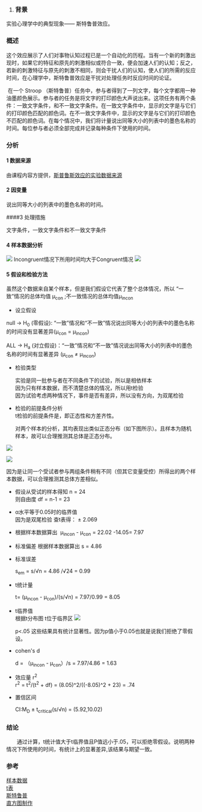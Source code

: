 

1. ### 背景 

实验心理学中的典型现象—— 斯特鲁普效应。

### 概述

​        这个效应展示了人们对事物认知过程已是一个自动化的历程。当有一个新的刺激出现时，如果它的特征和原先的刺激相似或符合一致，便会加速人们的认知；反之，若新的刺激特征与原先的刺激不相同，则会干扰人们的认知，使人们的所需的反应时间，在心理学中，斯特鲁普效应是干扰对处理任务时反应时间的论证。

​        在一个 Stroop （斯特鲁普）任务中，参与者得到了一列文字，每个文字都用一种油墨颜色展示。参与者的任务是将文字的打印颜色大声说出来。这项任务有两个条件：一致文字条件，和不一致文字条件。在一致文字条件中，显示的文字是与它们的打印颜色匹配的颜色词。在不一致文字条件中，显示的文字是与它们的打印颜色不匹配的颜色词。在每个情况中，我们将计量说出同等大小的列表中的墨色名称的时间。每位参与者必须全部完成并记录每种条件下使用的时间。

### 分析

#### 1 数据来源

由课程内容方提供，[斯普鲁斯效应的实验数据来源](https://d17h27t6h515a5.cloudfront.net/topher/2016/September/57ce3363_stroopdata/stroopdata.csv) 

#### 2 因变量

说出同等大小的列表中的墨色名称的时间。

####3 处理措施

文字条件，一致文字条件和不一致文字条件

#### 4 样本数据分析
![](http://images.cronusliang.me/ML/statistics/sample_data_1.png)
Incongruent情况下所用时间均大于Congruent情况
![](http://images.cronusliang.me/ML/statistics/sample_data_2.png)

#### 5 假设和检验方法

虽然这个数据来自某个样本，但是我们假设它代表了整个总体情况，所以 “一致”情况的总体均值 μ<sub>con</sub> ;不一致情况的总体均值μ<sub>incon</sub> 

- 设立假设

 null -> H<sub>0</sub> (零假设): “一致”情况和“不一致”情况说出同等大小的列表中的墨色名称的时间没有显著差异(μ<sub>con</sub> = μ<sub>incon</sub>)   

 ALL ->  H<sub>a</sub> (对立假设)：“一致”情况和“不一致”情况说出同等大小的列表中的墨色名称的时间有显著差异
(μ<sub>con</sub> ≠ μ<sub>incon</sub>)  

- 检验类型    


	实验是同一批参与者在不同条件下的试验，所以是相依样本  
	因为只有样本数据，而不清楚总体的情况，所以用t检验  
	因为试验考虑两种情况下，事件是否有差异，所以没有方向，为双尾检验

- 检验的前提条件分析  
   t检验的前提条件是，即正态性和方差齐性。

   对两个样本的分析，其均表现出类似正态分布（如下图所示）。且样本为随机样本，故可以合理推测其总体是正态分布。

![](http://images.cronusliang.me/ML/statistics/congruent.png)

![](http://images.cronusliang.me/ML/statistics/Incongruent.png)

   因为是让同一个受试者参与两组条件稍有不同（但其它变量受控）所得出的两个样本数据，可以合理推测其总体方差相似。  


- 假设从受试的样本得知 n = 24  
    则自由度 df = n-1 = 23   

- α水平等于0.05时的临界值  
  ​	
     因为是双尾检验 查t表得： ± 2.069

- 根据样本数据算出 
  ​	
  μ<sub>incon</sub> - μ<sub>con</sub> =  22.02 -14.05= 7.97

- 标准偏差
  根据样本数据算出 s = 4.86

- 标准误差

    s<sub>em</sub> = s/√n = 4.86 /√24 = 0.99

- t统计量  

    t= (μ<sub>incon</sub> - μ<sub>con</sub>)/(s/√n) = 7.97/0.99 = 8.05

- t临界值   
   根据t分布图 t位于临界区
   ![](http://images.cronusliang.me/ML/statistics/t%28project%291.png)


    p<.05 这些结果具有统计显著性。因为p值小于0.05也就是说我们拒绝了零假设。

- cohen's d 

    d = （μ<sub>incon</sub> - μ<sub>con</sub>）/s = 7.97/4.86 = 1.63

- 效应量 r<sup>2</sup>   
    r<sup>2</sup> = t<sup>2</sup>/(t<sup>2</sup> + df) = (8.05)^2/((-8.05)^2 + 23) = .74

- 置信区间

    CI:M<sub>D</sub> ± t<sub>critical</sub>(s/√n) = (5.92,10.02)

### 结论

  通过计算，t统计值大于t临界值且P值远小于.05，可以拒绝零假设。说明两种情况下所使用的时间，有统计上的显著差异,该结果与期望一致。


### 参考

[样本数据](https://docs.google.com/spreadsheets/d/1fqvG4N3_ZqfQAqvRbesTL6QuE7CwArLFrU5t4LNpPc0/edit#gid=0 "样本数据")  
[t表](http://www.sjsu.edu/faculty/gerstman/StatPrimer/t-table.pdf "t表")  
[斯特鲁普](https://zh.wikipedia.org/wiki/%E6%96%AF%E7%89%B9%E9%B2%81%E6%99%AE%E6%95%88%E5%BA%94 "斯特鲁普")  
[直方图制作](http://www.shodor.org/interactivate/activities/Histogram/ "直方图制作")












